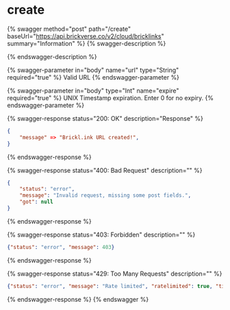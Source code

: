 # create

{% swagger method="post" path="/create" baseUrl="https://api.brickverse.co/v2/cloud/bricklinks" summary="Information" %}
{% swagger-description %}

{% endswagger-description %}

{% swagger-parameter in="body" name="url" type="String" required="true" %}
Valid URL
{% endswagger-parameter %}

{% swagger-parameter in="body" type="Int" name="expire" required="true" %}
UNIX Timestamp expiration. Enter 0 for no expiry.
{% endswagger-parameter %}

{% swagger-response status="200: OK" description="Response" %}
```json
{
    "message" => "Brickl.ink URL created!",
}
```
{% endswagger-response %}

{% swagger-response status="400: Bad Request" description="" %}
```json
{
    "status": "error",
    "message": "Invalid request, missing some post fields.",
    "got": null
}
```
{% endswagger-response %}

{% swagger-response status="403: Forbidden" description="" %}
```json
{"status": "error", "message": 403}
```
{% endswagger-response %}

{% swagger-response status="429: Too Many Requests" description="" %}
```json
{"status": "error", "message": "Rate limited", "ratelimited": true, "time": "seconds_string"}
```
{% endswagger-response %}
{% endswagger %}
